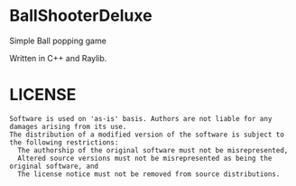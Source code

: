 # BallShooterDeluxe
Simple Ball popping game

Written in C++ and Raylib. 

# LICENSE
    Software is used on 'as-is' basis. Authors are not liable for any damages arising from its use.
    The distribution of a modified version of the software is subject to the following restrictions:
      The authorship of the original software must not be misrepresented,
      Altered source versions must not be misrepresented as being the original software, and
      The license notice must not be removed from source distributions.
